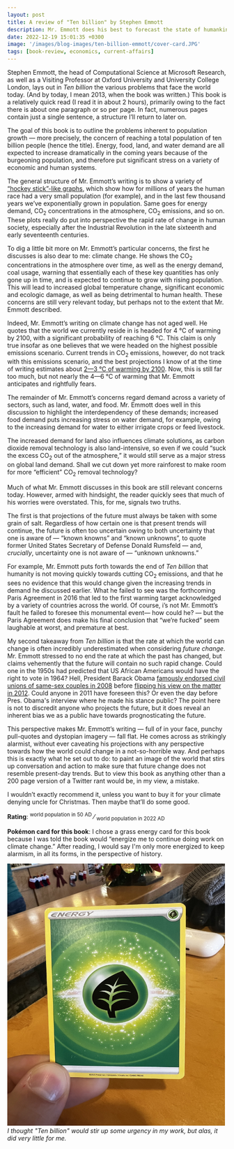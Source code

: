 ```yaml
---
layout: post
title: A review of "Ten billion" by Stephen Emmott
description: Mr. Emmott does his best to forecast the state of humankind and reaches a pessimistic conclusion - "we're fucked".
date: 2022-12-19 15:01:35 +0300
image: '/images/blog-images/ten-billion-emmott/cover-card.JPG'
tags: [book-review, economics, current-affairs]
---
```


Stephen Emmott, the head of Computational Science at Microsoft Research, as well as a Visiting Professor at Oxford University and University College London, lays out in _Ten billion_ the various problems that face the world today. (And by today, I mean 2013, when the book was written.) This book is a relatively quick read (I read it in about 2 hours), primarily owing to the fact there is about one paragraph or so per page. In fact, numerous pages contain just a single sentence, a structure I’ll return to later on.

The goal of this book is to outline the problems inherent to population growth — more precisely, the concern of reaching a total population of ten billion people (hence the title). Energy, food, land, and water demand are all expected to increase dramatically in the coming years because of the burgeoning population, and therefore put significant stress on a variety of economic and human systems. 

The general structure of Mr. Emmott’s writing is to show a variety of [“hockey stick”-like graphs](https://en.wikipedia.org/wiki/Hockey_stick_graph), which show how for millions of years the human race had a very small population (for example), and in the last few thousand years we’ve exponentially grown in population. Same goes for energy demand, CO<sub>2</sub> concentrations in the atmosphere, CO<sub>2</sub> emissions, and so on. These plots really do put into perspective the rapid rate of change in human society, especially after the Industrial Revolution in the late sixteenth and early seventeenth centuries.

To dig a little bit more on Mr. Emmott’s particular concerns, the first he discusses is also dear to me: climate change. He shows the CO<sub>2</sub> concentrations in the atmosphere over time, as well as the energy demand, coal usage, warning that essentially each of these key quantities has only gone up in time, and is expected to continue to grow with rising population. This will lead to increased global temperature change, significant economic and ecologic damage, as well as being detrimental to human health. These concerns are still very relevant today, but perhaps not to the extent that Mr. Emmott described.

Indeed, Mr. Emmott’s writing on climate change has not aged well. He quotes that the world we currently reside in is headed for 4 &deg;C of warming by 2100, with a significant probability of reaching 6 &deg;C. This claim is only true insofar as one believes that we were headed on the highest possible emissions scenario. Current trends in CO<sub>2</sub> emissions, however, do not track with this emissions scenario, and the best projections I know of at the time of writing estimates about [2—3 &deg;C of warming by 2100](https://climateactiontracker.org/global/temperatures/#:~:text=Current%20policies%20presently%20in%20place,C%20above%20pre%2Dindustrial%20levels.). Now, this is still far too much, but not nearly the 4—6 &deg;C of warming that Mr. Emmott anticipates and rightfully fears.

The remainder of Mr. Emmott’s concerns regard demand across a variety of sectors, such as land, water, and food. Mr. Emmott does well in this discussion to highlight the interdependency of these demands; increased food demand puts increasing stress on water demand, for example, owing to the increasing demand for water to either irrigate crops or feed livestock.

The increased demand for land also influences climate solutions, as carbon dioxide removal technology is also land-intensive, so even if we could “suck the excess CO<sub>2</sub> out of the atmosphere,” it would still serve as a major stress on global land demand. Shall we cut down yet more rainforest to make room for more “efficient” CO<sub>2</sub> removal technology? 

Much of what Mr. Emmott discusses in this book are still relevant concerns today. However, armed with hindsight, the reader quickly sees that much of his worries were overstated. This, for me, signals two truths.

The first is that projections of the future must always be taken with some grain of salt. Regardless of how certain one is that present trends will continue, the future is often too uncertain owing to both uncertainty that one is aware of — “known knowns” and “known unknowns”, to quote former United States Secretary of Defense Donald Rumsfeld — and, _crucially_, uncertainty one is not aware of — “unknown unknowns.” 

For example, Mr. Emmott puts forth towards the end of _Ten billion_ that humanity is not moving quickly towards cutting CO<sub>2</sub> emissions, and that he sees no evidence that this would change given the increasing trends in demand he discussed earlier. What he failed to see was the forthcoming Paris Agreement in 2016 that led to the first warming target acknowledged by a variety of countries across the world. Of course, i’s not Mr. Emmott’s fault he failed to foresee this monumental event— how could he? — but the Paris Agreement does make his final conclusion that “we’re fucked” seem laughable at worst, and premature at best.

My second takeaway from _Ten billion_ is that the rate at which the world can change is often incredibly underestimated when considering _future change_. Mr. Emmott stressed to no end the rate at which the past has changed, but claims vehemently that the future will contain no such rapid change. Could one in the 1950s had predicted that US African Americans would have the right to vote in 1964? Hell, President Barack Obama [famously endorsed civil unions of same-sex couples in 2008](https://www.politifact.com/factchecks/2012/may/11/barack-obama/president-barack-obamas-shift-gay-marriage/) before [flipping his view on the matter in 2012](https://abcnews.go.com/Politics/transcript-robin-roberts-abc-news-interview-president-obama/story?id=16316043). Could anyone in 2011 have foreseen this? Or even the day before Pres. Obama's interview where he made his stance public? The point here is not to discredit anyone who projects the future, but it does reveal an inherent bias we as a public have towards prognosticating the future. 

This perspective makes Mr. Emmott’s writing — full of in your face, punchy pull-quotes and dystopian imagery — fall flat. He comes across as strikingly alarmist, without ever caveating his projections with any perspective towards how the world could change in a not-so-horrible way. And perhaps this is exactly what he set out to do: to paint an image of the world that stirs up conversation and action to make sure that future change does not resemble present-day trends. But to view this book as anything other than a 200 page version of a Twitter rant would be, in my view, a mistake.

I wouldn’t exactly recommend it, unless you want to buy it for your climate denying uncle for Christmas. Then maybe that’ll do some good.

**Rating**: <sup>world population in 50 AD</sup> &#8260; <sub>world population in 2022 AD</sub>

**Pok&eacute;mon card for this book**: I chose a grass energy card for this book because I was told the book would “energize me to continue doing work on climate change.” After reading, I would say I'm only more energized to keep alarmism, in all its forms, in the perspective of history.

<div class="gallery-box">
  <div class="gallery">
    <img src="/images/blog-images/ten-billion-emmott/card.JPG" loading="lazy" style="width:500px;height:600px;">
  </div>
  <em>I thought "Ten billion" would stir up some urgency in my work, but alas, it did very little for me.</em>
</div>